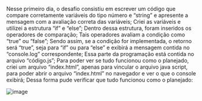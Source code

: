 Nesse primeiro dia, o desafio consistiu em escrever um código que compare corretamente variáveis do tipo número e “string” e apresente a mensagem com a avaliação correta das variáveis; Criei as variáveis e utilizei a estrutura “if” e “else”; Dentro dessa estrutura, foram inseridos os operadores de comparação; Tais operadores avaliam a condição como “true” ou “false”; Sendo assim, se a condição for implementada, o retorno será “true”, seja para “if” ou para “else” e exibirá a mensagem contida no “console.log” correspondente; Essa parte da programação está contida no arquivo “código.js”; Para poder ver se tudo funcionou como o planejado, criei um arquivo “index.html”, apenas para vincular o arquivo java script, para poder abrir o arquivo “index.html” no navegador e ver o que o console exibirá; Dessa forma pude verificar que tudo funcionou como o planejado:

![image](https://user-images.githubusercontent.com/121067996/232168670-a9563487-a46a-4b03-a52b-79925184d611.png)
